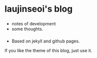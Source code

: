 laujinseoi's blog
=====

### 
- notes of development
- some thoughts.

### 
- Based on jekyll and github pages.

If you like the theme of this blog, just use it.
